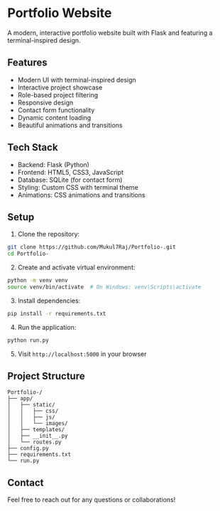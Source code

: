 # Portfolio Website

A modern, interactive portfolio website built with Flask and featuring a terminal-inspired design.

## Features

- Modern UI with terminal-inspired design
- Interactive project showcase
- Role-based project filtering
- Responsive design
- Contact form functionality
- Dynamic content loading
- Beautiful animations and transitions

## Tech Stack

- Backend: Flask (Python)
- Frontend: HTML5, CSS3, JavaScript
- Database: SQLite (for contact form)
- Styling: Custom CSS with terminal theme
- Animations: CSS animations and transitions

## Setup

1. Clone the repository:
```bash
git clone https://github.com/Mukul7Raj/Portfolio-.git
cd Portfolio-
```

2. Create and activate virtual environment:
```bash
python -m venv venv
source venv/bin/activate  # On Windows: venv\Scripts\activate
```

3. Install dependencies:
```bash
pip install -r requirements.txt
```

4. Run the application:
```bash
python run.py
```

5. Visit `http://localhost:5000` in your browser

## Project Structure

```
Portfolio-/
├── app/
│   ├── static/
│   │   ├── css/
│   │   ├── js/
│   │   └── images/
│   ├── templates/
│   ├── __init__.py
│   └── routes.py
├── config.py
├── requirements.txt
└── run.py
```

## Contact

Feel free to reach out for any questions or collaborations!
